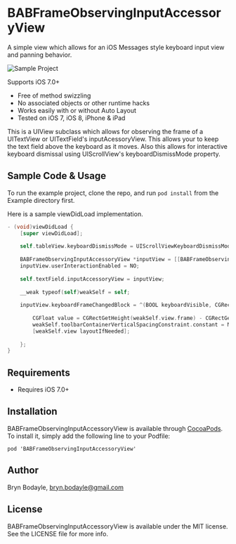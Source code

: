 # BABFrameObservingInputAccessoryView

A simple view which allows for an iOS Messages style keyboard input view and panning behavior. 

![Sample Project](http://www.brynbodayle.com/Files/BABFrameObservingInputAccessoryView.gif)

Supports iOS 7.0+

* Free of method swizzling
* No associated objects or other runtime hacks
* Works easily with or without Auto Layout
* Tested on iOS 7, iOS 8, iPhone & iPad

This is a UIView subclass which allows for observing the frame of a UITextView or UITextField's inputAcessoryView. This allows your to keep the text field above the keyboard as it moves. Also this allows for interactive keyboard dismissal using UIScrollView's keyboardDismissMode property.


## Sample Code & Usage

To run the example project, clone the repo, and run `pod install` from the Example directory first.

Here is a sample viewDidLoad implementation.
```objective-c
- (void)viewDidLoad {
    [super viewDidLoad];
    
    self.tableView.keyboardDismissMode = UIScrollViewKeyboardDismissModeInteractive;
    
    BABFrameObservingInputAccessoryView *inputView = [[BABFrameObservingInputAccessoryView alloc] init];
    inputView.userInteractionEnabled = NO;
    
    self.textField.inputAccessoryView = inputView;
    
    __weak typeof(self)weakSelf = self;
    
    inputView.keyboardFrameChangedBlock = ^(BOOL keyboardVisible, CGRect keyboardFrame){
        
        CGFloat value = CGRectGetHeight(weakSelf.view.frame) - CGRectGetMinY(keyboardFrame);
        weakSelf.toolbarContainerVerticalSpacingConstraint.constant = MAX(0, value);
        [weakSelf.view layoutIfNeeded];
        
    };
}
```


## Requirements

- Requires iOS 7.0+

## Installation

BABFrameObservingInputAccessoryView is available through [CocoaPods](http://cocoapods.org). To install
it, simply add the following line to your Podfile:

    pod 'BABFrameObservingInputAccessoryView'

## Author

Bryn Bodayle, bryn.bodayle@gmail.com

## License

BABFrameObservingInputAccessoryView is available under the MIT license. See the LICENSE file for more info.

